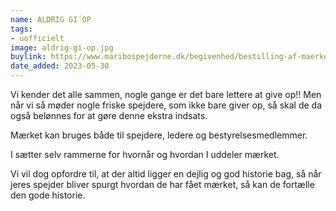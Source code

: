 ```yaml
---
name: ALDRIG GI´OP
tags:
- uofficielt
image: aldrig-gi-op.jpg
buylink: https://www.maribospejderne.dk/begivenhed/bestilling-af-maerker
date_added: 2023-05-30
---
```

Vi kender det alle sammen, nogle gange er det bare lettere at give op!!
Men når vi så møder nogle friske spejdere, som ikke bare giver op, så skal de da også belønnes for at gøre denne ekstra indsats.

Mærket kan bruges både til spejdere, ledere og bestyrelsesmedlemmer.

I sætter selv rammerne for hvornår og hvordan I uddeler mærket.


Vi vil dog opfordre til, at der altid ligger en dejlig og god historie bag, så når jeres spejder bliver spurgt hvordan de har fået mærket, så kan de fortælle den gode historie.
